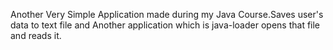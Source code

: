 Another Very Simple Application made during my Java Course.Saves user's data to text file and Another application which is java-loader opens that file and reads it.
